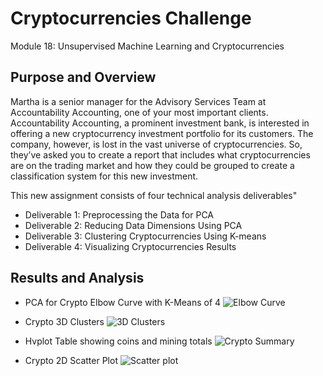 # Cryptocurrencies Challenge
 Module 18: Unsupervised Machine Learning and Cryptocurrencies

## Purpose and Overview

Martha is a senior manager for the Advisory Services Team at Accountability Accounting, one of your most important clients. Accountability Accounting, a prominent investment bank, is interested in offering a new cryptocurrency investment portfolio for its customers. The company, however, is lost in the vast universe of cryptocurrencies. So, they’ve asked you to create a report that includes what cryptocurrencies are on the trading market and how they could be grouped to create a classification system for this new investment.

This new assignment consists of four technical analysis deliverables"

- Deliverable 1: Preprocessing the Data for PCA
- Deliverable 2: Reducing Data Dimensions Using PCA
- Deliverable 3: Clustering Cryptocurrencies Using K-means
- Deliverable 4: Visualizing Cryptocurrencies Results

## Results and Analysis

- PCA for Crypto Elbow Curve with K-Means of 4
![Elbow Curve](https://user-images.githubusercontent.com/88692025/147727796-9fd33085-ddae-43ec-a812-2bc3de6855d7.PNG)

- Crypto 3D Clusters
![3D Clusters](https://user-images.githubusercontent.com/88692025/147727853-d441a284-32b1-482e-b6ce-bedfa3a054e1.PNG)

- Hvplot Table showing coins and mining totals
![Crypto Summary](https://user-images.githubusercontent.com/88692025/147727896-aa64b6f5-8125-4956-ad93-b3457a10dfe5.PNG)

- Crypto 2D Scatter Plot
![Scatter plot](https://user-images.githubusercontent.com/88692025/147727919-6001fc32-c880-41e4-9ad7-fd4a9af59e4b.PNG)
